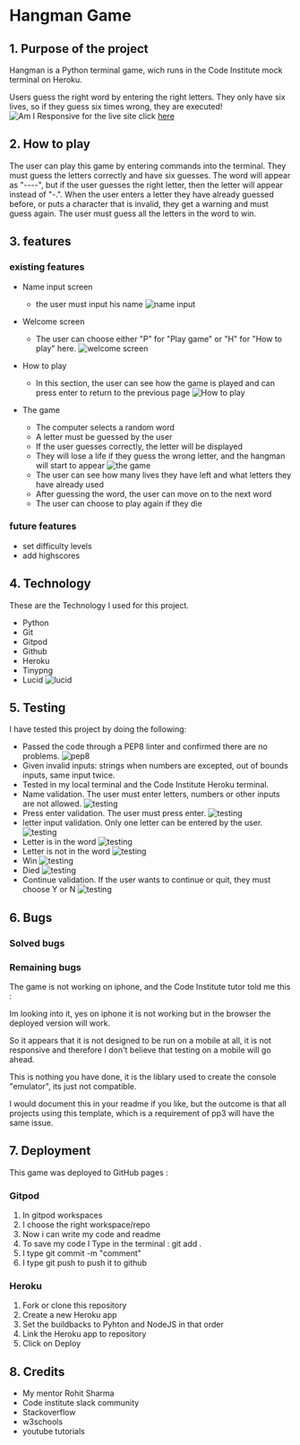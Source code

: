 # Hangman Game
## 1. Purpose of the project
Hangman is a Python terminal game, wich runs in the Code Institute mock terminal on Heroku.

Users guess the right word by entering the right letters. They only have six lives, so if they guess six times wrong, they are executed! 
![Am I Responsive](docs/Naamloos.png)
for the live site click
[here](https://hangman-game-ms.herokuapp.com/)

## 2. How to play
 The user can play this game by entering commands into the terminal. They must guess the letters correctly and have six guesses. The word will appear as "----", but if the user guesses the right letter, then the letter will appear instead of "-.". When the user enters a letter they have already guessed before, or puts a character that is invalid, they get a warning and must guess again. The user must guess all the letters in the word to win.

 ## 3. features
 ### existing features
 - Name input screen 
   - the user must input his name
 ![name input](docs/name.png)
 
 - Welcome screen
   - The user can choose either "P" for "Play game" or "H" for "How to play" here.
![welcome screen](docs/menu.png)

- How to play
  - In this section, the user can see how the game is played and can press enter to return to the previous page
![How to play](docs/how-to-play.png)

- The game
  - The computer selects a random word
  - A letter must be guessed by the user
  - If the user guesses correctly, the letter will be displayed
  - They will lose a life if they guess the wrong letter, and   the hangman will start to appear
  ![the game](docs/game.png)
  - The user can see how many lives they have left and what letters they have already used
  - After guessing the word, the user can move on to the next word
  -  The user can choose to play again if they die

### future features
- set difficulty levels
- add highscores 

## 4. Technology
These are the Technology I used for this project.
- Python
- Git
- Gitpod
- Github
- Heroku
- Tinypng
- Lucid
![lucid](docs/lucid.png)

## 5. Testing
I have tested this project by doing the following:

- Passed the code through a PEP8 linter and confirmed there are no problems.
![pep8](docs/pep8.png)
- Given invalid inputs: strings when numbers are excepted, out of bounds inputs, same input twice.
- Tested in my local terminal and the Code Institute Heroku terminal.
- Name validation. The user must enter letters, numbers or other inputs are not allowed.
![testing](docs/name-validation.png)
- Press enter validation. The user must press enter.
![testing](docs/hvalidator.png)
- letter input validation. Only one letter can be entered by the user.
![testing](docs/game-validator.png)
- Letter is in the word
![testing](docs/letter-in-word.png)
- Letter is not in the word
![testing](docs/letter-not-in-word.png)
- Win
![testing](docs/win.png)
- Died
![testing](docs/died.png)
- Continue validation. If the user wants to continue or quit, they must choose Y or N
![testing](docs/validation.png)

## 6. Bugs
### Solved bugs

### Remaining bugs
The game is not working on iphone, and the Code Institute tutor told me this :

Im looking into it, yes on iphone it is not working but in the browser the deployed version will work.

So it appears that it is not designed to be run on a mobile at all, it is not responsive and therefore I don't believe that testing on a mobile will go ahead.

This is nothing you have done, it is the liblary used to create the console "emulator", its just not compatible.

I would document this in your readme if you like, but the outcome is that all projects using this template, which is a requirement of pp3 will have the same issue.
## 7. Deployment
This game was deployed to GitHub pages :

### Gitpod

1. In gitpod workspaces
2. I choose the right workspace/repo
3. Now i can write my code and readme
4. To save my code I Type in the terminal : git add .
5. I type git commit -m "comment"
6. I type git push to push it to github

### Heroku

1. Fork or clone this repository
2. Create a new Heroku app
3. Set the buildbacks to Pyhton and NodeJS in that order
4. Link the Heroku app to repository
5. Click on Deploy

## 8. Credits
- My mentor Rohit Sharma
- Code institute slack community
- Stackoverflow
- w3schools
- youtube tutorials
